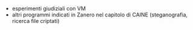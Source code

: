 - esperimenti giudiziali con VM
- altri programmi indicati in Zanero nel capitolo di CAINE (steganografia, ricerca file criptati)
